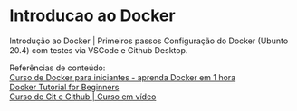 # Introducao ao Docker
 Introdução ao Docker | Primeiros passos
Configuração do Docker (Ubunto 20.4) com testes via VSCode e Github Desktop.

 Referências de conteúdo: <br>
 [Curso de Docker para iniciantes - aprenda Docker em 1 hora](https://www.youtube.com/watch?v=np_vyd7QlXk) <br>
 [Docker Tutorial for Beginners](https://www.youtube.com/watch?v=pTFZFxd4hOI) <br>
 [Curso de Git e Github | Curso em vídeo](https://www.youtube.com/playlist?list=PLHz_AreHm4dm7ZULPAmadvNhH6vk9oNZA)
